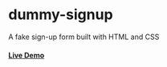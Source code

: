 # dummy-signup

A fake sign-up form built with HTML and CSS

#### [Live Demo](https://jasong-dev.github.io/dummy-signup/)
